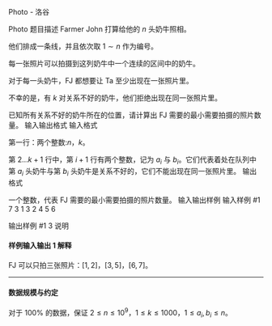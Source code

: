 



Photo - 洛谷














Photo
题目描述
Farmer John 打算给他的 $n$ 头奶牛照相。

他们排成一条线，并且依次取 $1\sim n$ 作为编号。

每一张照片可以拍摄到这列奶牛中一个连续的区间中的奶牛。

对于每一头奶牛，FJ 都想要让 Ta 至少出现在一张照片里。

不幸的是，有 $k$ 对关系不好的奶牛，他们拒绝出现在同一张照片里。

已知所有关系不好的奶牛所在的位置，请计算出 FJ 需要的最小需要拍摄的照片数量。
输入输出格式
输入格式

第一行：两个整数:$n$，$k$。

第 $2\ldots k+1$ 行中，第 $i+1$ 行有两个整数，记为 $a_i$ 与 $b_i$。它们代表着处在队列中第 $a_i$ 头奶牛与第 $b_i$ 头奶牛是关系不好的，它们不能出现在同一张照片里。
输出格式

一个整数，代表 FJ 需要的最小需要拍摄的照片数量。
输入输出样例
输入样例 #1
7 3
1 3
2 4
5 6

输出样例 #1
3
说明
#### 样例输入输出 1 解释

FJ 可以只拍三张照片：$[1,2]$，$[3,5]$，$[6,7]$。

---

#### 数据规模与约定

对于 $100\%$ 的数据，保证 $2\le n\le10^9$，$1\le k\le1000$，$1 \leq a_i, b_i \leq n$。






